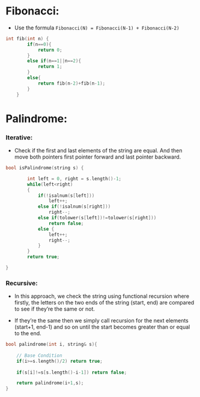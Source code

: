 # Fibonacci:
- Use the formula `Fibonacci(N) = Fibonacci(N-1) + Fibonacci(N-2)
`

```cpp
int fib(int n) {
        if(n==0){
            return 0;
        }
        else if(n==1||n==2){
            return 1;
        }
        else{
            return fib(n-2)+fib(n-1);
        }
    }
```

# Palindrome:

### Iterative:
- Check if the first and last elements of the string are equal. And then move both pointers first pointer forward and last pointer backward.
```cpp
bool isPalindrome(string s) {

        int left = 0, right = s.length()-1;
        while(left<right)
        {
            if(!isalnum(s[left])) 
                left++;
            else if(!isalnum(s[right])) 
                right--;
            else if(tolower(s[left])!=tolower(s[right])) 
                return false;
            else {
                left++; 
                right--;
            }
        }
        return true;

}
```

### Recursive:
- In this approach, we check the string using functional recursion where firstly, the letters on the two ends of the string (start, end) are compared to see if they’re the same or not.

- If they’re the same then we simply call recursion for the next elements (start+1, end-1) and so on until the start becomes greater than or equal to the end. 
```cpp
bool palindrome(int i, string& s){
    
    // Base Condition
    if(i>=s.length()/2) return true;
    
    if(s[i]!=s[s.length()-i-1]) return false;

    return palindrome(i+1,s);
}
```
